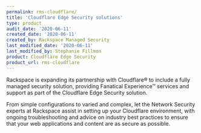```yaml
---
permalink: rms-cloudflare/
title: 'Cloudflare Edge Security solutions'
type: product
audit_date: '2020-06-11'
created_date: '2020-06-11'
created_by: Rackspace Managed Security
last_modified_date: '2020-06-11'
last_modified_by: Stephanie Fillmon
product: Cloudflare Edge Security
product_url: rms-cloudflare
---
```


Rackspace is expanding its partnership with Cloudflare&reg; to include
a fully managed security solution, providing Fanatical Experience&trade;
services and support as part of the Cloudflare Edge Security solution.

From simple configurations to varied and complex, let the Network Security
experts at Rackspace assist in setting up your Cloudflare
environment, with
ongoing troubleshooting and advice on industry best practices to ensure
that your web applications and content are as secure as possible.
